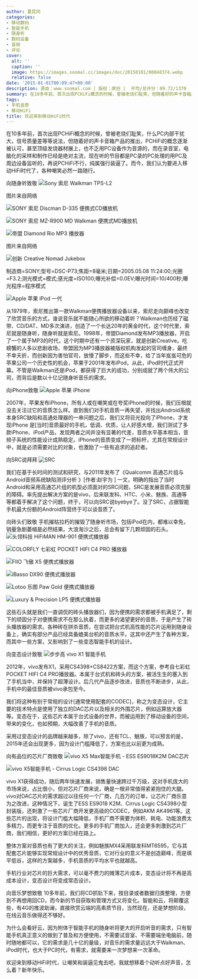 ```yaml
---
author: 夏昆冈
categories:
- 移动数码
- 智能手机
- 随身听
- 数码设备
- 音频
- 评论
cover:
  alt: ''
  caption: ''
  image: https://images.soomal.cc/images/doc/20150101/00048374.webp
  relative: false
date: '2015-01-01T00:09:47+08:00'
description: 源自：www.soomal.com | 版权：原创 |  平均/总评分：09.72/1370
summary: 在10多年前，首次出现PCHiFi概念的时候，曾被老烧们耻笑，但随着好的声卡音箱产品的推出，PCHiFi的概念逐渐被认可，甚至顶级发烧器材展上，也不乏用PC设备作为音源的，而在录音室，电脑化的采样和制作已经是绝对主流，现在听的节目都是PC录的PC处理的用PC及周边设备监听的，再说PCHiFi不行，纯属强行装逼了。而今，我们认为要进入移动HiFi时代了
tags:
- 手机音质
- 移动HiFi
title: 欢迎来到移动HiFi时代
---
```


在10多年前，首次出现PCHiFi概念的时候，曾被老烧们耻笑，什么PC内部干扰大，信号质量差等等说法，但随着好的声卡音箱产品的推出，PCHiFi的概念逐渐被认可，甚至顶级发烧器材展上，也不乏用PC设备作为音源的，而在录音室，电脑化的采样和制作已经是绝对主流，现在听的节目都是PC录的PC处理的用PC及周边设备监听的，再说PCHiFi不行，纯属强行装逼了。而今，我们认为要进入移动HiFi时代了，各种嘲笑必然一路随行。

向随身听致敬
![Sony 索尼 Walkman TPS-L2](https://images.soomal.cc/images/doc/20141231/00048370_01.webp)

图片来自网络


![SONY 索尼 Discman D-335 便携式CD播放机](https://images.soomal.cc/images/doc/20130731/00034179_01.webp)




![SONY 索尼 MZ-R900 MD Walkman 便携式MD播放机](https://images.soomal.cc/images/doc/20130626/00032703_01.webp)




![帝盟 Diamond Rio MP3 播放器](https://images.soomal.cc/images/doc/20141231/00048371_01.webp)

图片来自网络


![创新 Creative Nomad Jukebox](https://images.soomal.cc/images/doc/20090601/00002018_01.webp)

制造商=SONY;型号=DSC-P73;焦距=8毫米;日期=2005.05.08 11:24:00;光圈=F3.2;测光模式=模式;感光度=ISO100;曝光补偿=0.0EV;曝光时间=10/400秒;曝光程序=程序模式


![Apple 苹果 iPod 一代](https://images.soomal.cc/images/doc/20141231/00048372_01.webp)




从1979年，索尼推出第一款Walkman便携播放器设备以来，索尼走向巅峰也改变了欣赏音乐的方式，谁说音乐就不能随心所欲的移动着听？Walkman也历经了磁带、CD/DAT、MD多次演进，创造了一个长达20年的黄金时代，这个时代里，索尼就是随身听，随身听就是索尼。1998年，帝盟Diamond发布MP3播放器，开启了一个属于MP3的时代，这个时期中还有一个资深玩家，就是创新Creative。吃螃蟹的人多以悲剧收场，帝盟因为MP3播放器被版权机构发起的官司缠身，最终不幸夭折，而创新因为害怕官司，放慢了脚步，而这些不幸，给了当年岌岌可危的苹果公司一个历史性的机会，苹果于2001年发布iPod，从此，iPod时代正式开幕。不管是Walkman还是iPod，都获得了巨大的成功，分别成就了两个伟大的公司，而背后是数以十亿记随身听音乐的需求。

向iPhone致敬
![Apple 苹果 iPhone](https://images.soomal.cc/images/doc/20141231/00048373.webp)




2007年，苹果发布iPhone，所有人或在嘲笑或在夸奖iPhone的时候，我们压根就没去关注过它的音质怎么样。直到我们对手机音质一再失望，并找出Android系统本身SRC缺陷和高通处理器的一串问题之后，我们又将目光投向了iPhone，才发现iPhone 是[当时]音质最好的手机，低调、优质，让人好感大增，我们测试了多款iPhone、iPod产品，发现两者之间并没有显著的代差，音质水平基本相当，音频子系统的性能设计成熟稳定。iPhone的音质变成了一把标杆，尤其在常规设计中，就是必须需要对比的对象，也激励了一些有追求的追赶者。

向SRC说拜拜
![SRC](https://images.soomal.cc/images/doc/20130727/00034043.webp)




我们在基于长时间的测试和研究，与2011年发布了《Qualcomm 高通芯片组与Android音频系统缺陷测评分析 》[作者:赵宇为 ]
一文，明确的指出了当时Android和采用高通芯片组的机型必须面对的SRC问题，SRC是发展音质必须克服的障碍。率先提出解决方案的是vivo，后来联发科、HTC、小米、魅族、高通等等都着手解决了这个问题，终于，可以向SRC说byebye了。没了SRC，占据智能手机最大份额的Android阵营终于可以谈音质了。

向砖头们致敬
手机摧枯拉朽的摧毁了随身听市场，包括iPod在内，都难以幸免，销量急剧萎缩是必然结果。大浪淘沙之后，总会有留下几颗顽固的石头。
![头领科技 HiFiMAN HM-901 便携式播放器](https://images.soomal.cc/images/doc/20131107/00037080_01.webp)




![COLORFLY 七彩虹 POCKET HIFI C4 PRO 播放器](https://images.soomal.cc/images/doc/20101209/00008604_01.webp)




![FIIO 飞傲 X5 便携式播放器](https://images.soomal.cc/images/doc/20140208/00040073_01.webp)




![iBasso DX90 便携式播放器](https://images.soomal.cc/images/doc/20140720/00044277_01.webp)




![Lotoo 乐图 Paw Gold 便携式播放器](https://images.soomal.cc/images/doc/20140811/00044873_01.webp)




![Luxury & Precision LP5 便携式播放器](https://images.soomal.cc/images/doc/20140908/00045722_01.webp)




这些石头就是我们一直调侃的砖头播放器们，因为便携的需求都被手机满足了，剩下的顽固分子对便携需求不在那么执着，而更多的渴望更好的音质，于是产生了砖头播放器的需求。各种砖在拼杀音质，在尝试把台式机高性能的芯片运用到随身设备上，确实有部分产品已经具备媲美台机的音质水平。这其中还产生了各种方案，而其中一些方案，又影响到了一些变态智能手机的设计。

向变态设计致敬
![步步高 vivo X1 智能手机](https://images.soomal.cc/images/doc/20121121/00024768.webp)




2012年，vivo发布X1，采用CS4398+CS8422方案，而这个方案，参考自七彩虹 POCKET HIFI C4 PRO播放器。本属于台式机和砖头的方案，被活生生的塞入到了手机当中，并保持了超薄设计。后几代产品逐步改进，音质也不断进步，从此，手机中的最佳音质被vivo承包至今。

我们将这种有别于常规的设计[通常使用配套的CODEC]，称之为变态设计，它主要的技术特点是使用了独立的DAC芯片以及相关的外围芯片，例如运算放大器等。变态在于，这些芯片本属于台式设备的世界，而被运用到了移动设备的空间，带来的变化，也如预期，大幅改善了手机的音质。

采用过变态设计的品牌越来越多，除了vivo，还有TCL、魅族，可以预言的是，2015年还会出现更多，因为设计门槛降低了，方案也比以前更为成熟。

向有品位的芯片厂商致敬
![vivo X5 Max智能手机 - ESS ES9018K2M DAC芯片](https://images.soomal.cc/images/doc/20141210/00047928_01.webp)




![vivo X5智能手机 - Cirrus Logic CS4398 DAC](https://images.soomal.cc/images/doc/20140827/00045345_01.webp)




vivo X1获得成功，随后两年快速发展，销售量快速跨过千万级，这对手机庞大的市场来说，占比很小，但对芯片厂商来说，确是一根非常值得紧紧抱住的大腿。vivo对DAC芯片的需求超过以往任何一个厂商，几百万的订单，让芯片厂商乐意为之改进，这种情况下，诞生了ESS ES9018 K2M、Cirrus Logic CS4398小型封装版，还刺激了一些芯片厂商开发更高级的CODEC，例如AKM AK4961等。这些芯片的出现，将设计门槛大幅降低，手机厂商不需要为体积、耗电、功能浪费太多精力，而更专注于音质的优化。更多的手机厂商加入，还会更多刺激到芯片厂商，我们相信，更好的方案已经在路上。

整体方案对音质也有了更大的关注，例如魅族MX4采用联发科MT6595，它与其配套芯片能够实现常规设计中的优秀音质，它对行业的意义不是创造巅峰，而是填平低谷，这样的方案越多，手机音质的平均水平也就越高。

手机行业对芯片的巨大需求，可以毫不费力的摊薄芯片成本，变态设计将不再是高成本设计，变态设计将变成常态设计。
 
向音乐梦想致敬
10多年前，我们将CD抓轨下来，按目录或者数据归类整理，方便到不再想用回CD，而今新的节目获取和管理方式又将变化。智能和云，将颠覆这些，有4G的推波助澜，直接欣赏云端的高素质节目，当然现在，还是梦想阶段，在线云音乐做得还不够好。

为什么会看好云，因为附体于智能手机的随身听将更大的开启听音的需求，只有智能手机真正意义的做到了普及和方便使用，不需要试音室、不需要端坐电脑前，随时随地都可以，它的需求是几十亿的量级，对音乐的需求量远远大于Walkman、iPod时代，也大于PC时代，有需求，就需要来一次梦想来一次革命。

欢迎来到移动HiFi时代，让嘲笑和装逼见鬼去吧，我就想移着个动听点好声音，怎么着？新年快乐。